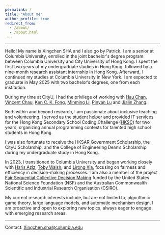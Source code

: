 ```yaml
---
permalink: /
title: "About me"
author_profile: true
redirect_from: 
  - /about/
  - /about.html
---
```


------
Hello! My name is Xingchen SHA and I also go by Patrick. I am a senior at Columbia University, enrolled in the joint bachelor's degree program between Columbia University and City University of Hong Kong. I spent the first two years of my undergraduate studies in Hong Kong, followed by a nine-month research assistant internship in Hong Kong. Afterward, I continued my studies at Columbia University in New York. I am expected to graduate in May 2025 with two bachelor’s degrees, one from each institution. 

During my time at CityU, I had the privilege of working with 
[Hau Chan](https://cse.unl.edu/~hchan/), [Vincent Chau](https://cse.seu.edu.cn/2021/0318/c23024a364637/page.htm), [Ken C. K. Fong](https://scholars.ln.edu.hk/en/persons/chi-kit-ken-fong), [Minming Li](https://www.cs.cityu.edu.hk/~minmli/), [Pinyan Lu](http://pinyanlu.com/) and [Jialin Zhang](http://english.ict.cas.cn/people/scien/bln/202303/t20230315_328233.html).

<!-- In 2021, I undertook a research internship at the [Video, Image, and Sound Analysis Lab (VISAL)](http://visal.cs.cityu.edu.hk/), where I worked on designing new deep learning frameworks and benchmarks for image captioning, guided by [Antoni B. Chan](https://www.cs.cityu.edu.hk/~abchan/).
In 2022, I served as a full-time research assistant at Hong Kong Chu Hai College, while taking classes on weekends. I collaborated on facility location games under the guidance of [Hau Chan](https://cse.unl.edu/~hchan/), [Vincent Chau](https://cse.seu.edu.cn/2021/0318/c23024a364637/page.htm), [Ken C. K. Fong](https://scholars.ln.edu.hk/en/persons/chi-kit-ken-fong) and [Minming Li](https://www.cs.cityu.edu.hk/~minmli/).
During my time at CityU, I also had the privilege of working with [Pinyan Lu](http://pinyanlu.com/) and [Jialin Zhang](http://english.ict.cas.cn/people/scien/bln/202303/t20230315_328233.html) on mechanism design problems with private preferences.-->

Both within and beyond research, I am passionate about inclusive teaching and volunteering. I served as the student helper and provided IT services for the Hong Kong Secondary School Coding Challenge ([HKSC](https://www.cs.cityu.edu.hk/~hksc/)) for two years, organizing annual programming contests for talented high school students in Hong Kong. 

I was also fortunate to receive the HKSAR Government Scholarship, the CityU Scholarship, and the College of Engineering Dean’s Scholarship during my undergraduate study in Hong Kong.

In 2023, I transitioned to Columbia University and began working closely with [Haris Aziz](https://sites.google.com/site/harisaziz/), [Toby Walsh](https://cgi.cse.unsw.edu.au/~tw/), and [Lirong Xia](https://people.cs.rutgers.edu/~lirong.xia/), focusing on fairness and efficiency in decision-making processes. I am also a member of the project [Fair Sequential Collective Decision Making](https://sites.google.com/view/fair-decisions) funded by the United States National Science Foundation (NSF) and the Australian Commonwealth Scientific and Industrial Research Organisation (CSIRO).

<!--In the summer of 2024, I visited the University of Nebraska–Lincoln, hosted by Hau Chan.

In the fall of 2024, I visited the University of Southern California for one week, hosted by [Evi Micha](https://evi-micha.github.io/).-->

<!--I also worked with [Junfeng Yang](https://www.cs.columbia.edu/~junfeng/) at Columbia on jailbreaking and hallucination issues in large language models.-->

<!--I am also part of the Decentralized Finance and Game Theory Seminar hosted by [Jason Milionis](https://jasonmili.github.io/), where I studied blockchain technologies, auction-based lending protocols, liquidations, and Sybil-resistant governance mechanisms. -->

My current research interests include, but are not limited to, algorithmic game theory, large language models, and automatic mechanism design. I am proactive and open to exploring new topics, always eager to engage with emerging research areas.

<!--During my undergraduate journey, I have had the privilege of working under the guidance of several esteemed professors: [Antoni B. Chan](https://www.cs.cityu.edu.hk/~abchan/), , , , , ,  [list in chronological order].
[Vincent Chau](https://cse.seu.edu.cn/2021/0318/c23024a364637/page.htm), [Ken Fong](https://scholars.ln.edu.hk/en/persons/chi-kit-ken-fong), [Wai Lun Lo](https://cs.chuhai.edu.hk/dr-lo/?lang=en), [Jialin Zhang](http://english.ict.cas.cn/people/scien/bln/202303/t20230315_328233.html),-->
------
Contact: Xingchen.sha@columbia.edu
